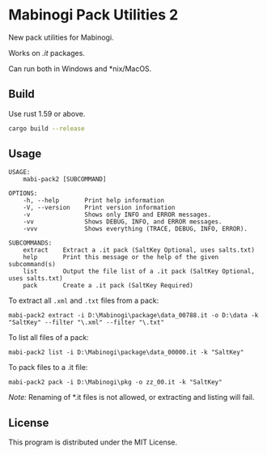 # Mabinogi Pack Utilities 2

New pack utilities for Mabinogi.

Works on *.it* packages.

Can run both in Windows and \*nix/MacOS.

## Build

Use rust 1.59 or above.

```bash
cargo build --release
```

## Usage

```
USAGE:
    mabi-pack2 [SUBCOMMAND]

OPTIONS:
    -h, --help       Print help information
    -V, --version    Print version information
    -v               Shows only INFO and ERROR messages.
    -vv              Shows DEBUG, INFO, and ERROR messages.
    -vvv             Shows everything (TRACE, DEBUG, INFO, ERROR).

SUBCOMMANDS:
    extract    Extract a .it pack (SaltKey Optional, uses salts.txt)
    help       Print this message or the help of the given subcommand(s)
    list       Output the file list of a .it pack (SaltKey Optional, uses salts.txt)
    pack       Create a .it pack (SaltKey Required)
```

To extract all `.xml` and `.txt` files from a pack:

```
mabi-pack2 extract -i D:\Mabinogi\package\data_00788.it -o D:\data -k "SaltKey" --filter "\.xml" --filter "\.txt"
```

To list all files of a pack:

```
mabi-pack2 list -i D:\Mabinogi\package\data_00000.it -k "SaltKey"
```

To pack files to a .it file:

```
mabi-pack2 pack -i D:\Mabinogi\pkg -o zz_00.it -k "SaltKey"
```

*Note:* Renaming of \*.it files is not allowed, or extracting and listing will fail.

## License

This program is distributed under the MIT License.
